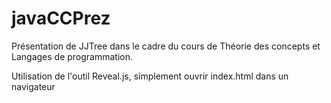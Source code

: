 # javaCCPrez

Présentation de JJTree dans le cadre du cours de Théorie des concepts et Langages de programmation.

Utilisation de l'outil Reveal.js, simplement ouvrir index.html dans un navigateur
